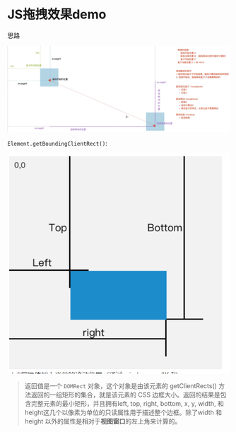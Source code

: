 # JS拖拽效果demo

思路

![img.png](img.png)

`Element.getBoundingClientRect()`:

![img_1.png](img_1.png)

> 返回值是一个 `DOMRect` 对象，这个对象是由该元素的 getClientRects() 方法返回的一组矩形的集合，就是该元素的 CSS 边框大小。返回的结果是包含完整元素的最小矩形，并且拥有left, top, right, bottom, x, y, width, 和 height这几个以像素为单位的只读属性用于描述整个边框。除了width 和 height 以外的属性是相对于**视图窗口**的左上角来计算的。
